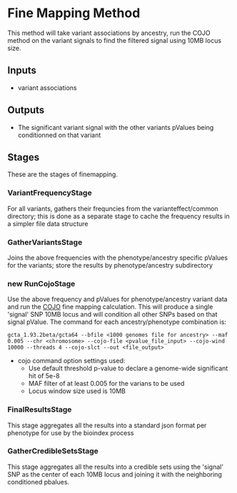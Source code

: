 # Fine Mapping Method

This method will take variant associations by ancestry, run the COJO method on the variant signals to find the filtered signal using 10MB locus size.

## Inputs
- variant associations

## Outputs
- The significant variant signal with the other variants pValues being conditionned on that variant

## Stages

These are the stages of finemapping.

### VariantFrequencyStage
For all variants, gathers their frequncies from the varianteffect/common directory; this is done as a separate stage to cache the frequency results in a simpler file data structure

### GatherVariantsStage
Joins the above frequencies with the phenotype/ancestry specific pValues for the variants; store the results by phenotype/ancestry subdirectory

### new RunCojoStage
Use the above frequency and pValues for phenotype/ancestry variant data and run the [COJO](https://cnsgenomics.com/software/gcta/#COJO) fine mapping calculation.
This will produce a single 'signal' SNP  10MB locus and will condition all other SNPs based on that signal pValue.
The command for each ancestry/phenotype combination is:

```
gcta_1.93.2beta/gcta64 --bfile <1000 genomes file for ancestry> --maf 0.005 --chr <chromosome> --cojo-file <pvalue_file_input> --cojo-wind 10000 --threads 4 --cojo-slct --out <file_output>
```

* cojo command option settings used:
  * Use default threshold p-value to declare a genome-wide significant hit of 5e-8
  * MAF filter of at least 0.005 for the varians to be used
  * Locus window size used is 10MB

### FinalResultsStage
This stage aggregates all the results into a standard json format per phenotype for use by the bioindex process


### GatherCredibleSetsStage
This stage aggregates all the results into a credible sets using the 'signal' SNP as the center of each 10MB locus and joining it with the neighboring conditioned pbalues.

